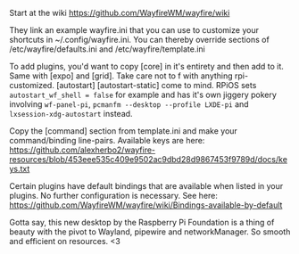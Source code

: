Start at the wiki https://github.com/WayfireWM/wayfire/wiki

They link an example wayfire.ini that you can use to customize your shortcuts in ~/.config/wayfire.ini. You can thereby override sections of /etc/wayfire/defaults.ini and /etc/wayfire/template.ini

To add plugins, you'd want to copy [core] in it's entirety and then add to it. Same with [expo] and [grid]. Take care not to f with anything rpi-customized. [autostart] [autostart-static] come to mind. RPiOS sets `autostart_wf_shell = false` for example and has it's own jiggery pokery involving `wf-panel-pi`, `pcmanfm --desktop --profile LXDE-pi` and `lxsession-xdg-autostart` instead.

Copy the [command] section from template.ini and make your command/binding line-pairs. Available keys are here: https://github.com/alexherbo2/wayfire-resources/blob/453eee535c409e9502ac9dbd28d9867453f9789d/docs/keys.txt 

Certain plugins have default bindings that are available when listed in your plugins. No further configuration is necessary. See here: 
https://github.com/WayfireWM/wayfire/wiki/Bindings-available-by-default

Gotta say, this new desktop by the Raspberry Pi Foundation is a thing of beauty with the pivot to Wayland, pipewire and networkManager. So smooth and efficient on resources. <3
